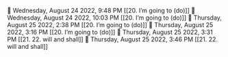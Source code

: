 🍅 Wednesday, August 24 2022, 9:48 PM [[20. I’m going to (do)]]
🍅 Wednesday, August 24 2022, 10:03 PM [[20. I’m going to (do)]]
🍅 Thursday, August 25 2022, 2:38 PM [[20. I’m going to (do)]]
🍅 Thursday, August 25 2022, 3:16 PM [[20. I’m going to (do)]]
🍅 Thursday, August 25 2022, 3:31 PM [[21. 22. will and shall]]
🍅 Thursday, August 25 2022, 3:46 PM [[21. 22. will and shall]]
